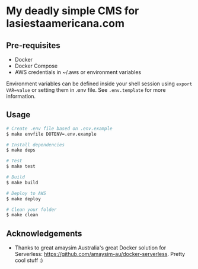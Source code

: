 # My deadly simple CMS for lasiestaamericana.com

## Pre-requisites

- Docker
- Docker Compose
- AWS credentials in ~/.aws or environment variables
  
Environment variables can be defined inside your shell session using `export VAR=value` or setting them in .env file. See `.env.template` for more information.

## Usage

```bash
# Create .env file based on .env.example
$ make envfile DOTENV=.env.example

# Install dependencies
$ make deps

# Test
$ make test

# Build
$ make build

# Deploy to AWS
$ make deploy

# Clean your folder
$ make clean
```

## Acknowledgements

- Thanks to great amaysim Australia's great Docker solution for Serverless: https://github.com/amaysim-au/docker-serverless. Pretty cool stuff :)